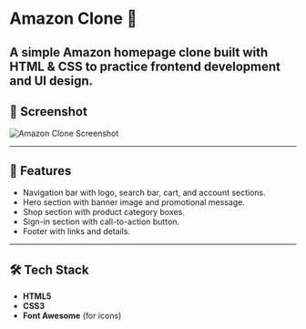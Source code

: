 # Amazon Clone 🛒

A simple **Amazon homepage clone** built with **HTML & CSS** to practice frontend development and UI design.
---

## 📸 Screenshot
![Amazon Clone Screenshot](screenshots/homepage.png)

---

## 🚀 Features
- Navigation bar with logo, search bar, cart, and account sections.
- Hero section with banner image and promotional message.
- Shop section with product category boxes.
- Sign-in section with call-to-action button.
- Footer with links and details.

---

## 🛠️ Tech Stack
- **HTML5**
- **CSS3**
- **Font Awesome** (for icons)

